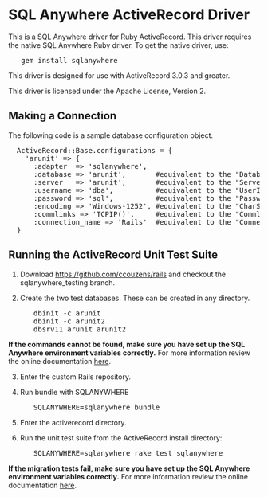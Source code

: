 SQL Anywhere ActiveRecord Driver
================================

This is a SQL Anywhere driver for Ruby ActiveRecord. This driver requires the
native SQL Anywhere Ruby driver. To get the native driver, use:

<pre>
   gem install sqlanywhere
</pre>

This driver is designed for use with ActiveRecord 3.0.3 and greater.

This driver is licensed under the Apache License, Version 2.

Making a Connection
-------------------

The following code is a sample database configuration object.

<pre>
  ActiveRecord::Base.configurations = {
    'arunit' => {
      :adapter  => 'sqlanywhere', 
      :database => 'arunit',       #equivalent to the "DatabaseName" parameter
      :server   => 'arunit',       #equivalent to the "ServerName" parameter
      :username => 'dba',          #equivalent to the "UserID" parameter
      :password => 'sql',          #equivalent to the "Password" parameter
      :encoding => 'Windows-1252', #equivalent to the "CharSet" parameter
      :commlinks => 'TCPIP()',     #equivalent to the "Commlinks" parameter
      :connection_name => 'Rails'  #equivalent to the "ConnectionName" parameter
  }
</pre>

Running the ActiveRecord Unit Test Suite
----------------------------------------

1. Download https://github.com/ccouzens/rails and checkout the sqlanywhere_testing branch.

2. Create the two test databases. These can be created in any directory.

<pre>
      dbinit -c arunit
      dbinit -c arunit2
      dbsrv11 arunit arunit2
</pre>

   <b>If the commands cannot be found, make sure you have set up the SQL Anywhere environment variables correctly.</b> For more information review the online documentation [here](http://dcx.sybase.com/index.php#http%3A%2F%2Fdcx.sybase.com%2F1100en%2Fdbadmin_en11%2Fda-envvar-sect1-3672410.html).

3. Enter the custom Rails repository.

4. Run bundle with SQLANYWHERE

<pre>
      SQLANYWHERE=sqlanywhere bundle
</pre>

5. Enter the activerecord directory.

6. Run the unit test suite from the ActiveRecord install directory:

<pre>
      SQLANYWHERE=sqlanywhere rake test_sqlanywhere
</pre>

   <b>If the migration tests fail, make sure you have set up the SQL Anywhere environment variables correctly.</b> For more information review the online documentation [here](http://dcx.sybase.com/index.php#http%3A%2F%2Fdcx.sybase.com%2F1100en%2Fdbadmin_en11%2Fda-envvar-sect1-3672410.html).

